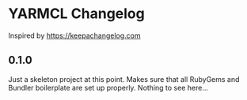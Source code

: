 # YARMCL Changelog

Inspired by https://keepachangelog.com

## 0.1.0

Just a skeleton project at this point. Makes sure that all RubyGems and Bundler boilerplate are set up properly. Nothing to see here...
